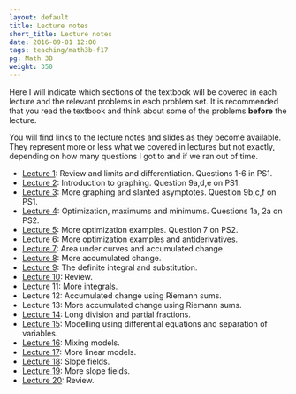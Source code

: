 ```yaml
---
layout: default
title: Lecture notes
short_title: Lecture notes
date: 2016-09-01 12:00
tags: teaching/math3b-f17
pg: Math 3B
weight: 350
---
```


Here I will indicate which sections of the textbook will be covered in each lecture and the relevant problems in each problem set. It is recommended that you read the textbook and think about some of the problems __before__ the lecture.

You will find links to the lecture notes and slides as they become available. They represent more or less what we covered in lectures but not exactly, depending on how many questions I got to and if we ran out of time.

- [Lecture 1][]: Review and limits and differentiation. Questions 1-6 in PS1.
- [Lecture 2][]: Introduction to graphing. Question 9a,d,e on PS1.
- [Lecture 3][]: More graphing and slanted asymptotes. Question 9b,c,f on PS1.
- [Lecture 4][]: Optimization, maximums and minimums. Questions 1a, 2a on PS2.
- [Lecture 5][]: More optimization examples. Question 7 on PS2.
- [Lecture 6][]: More optimization examples and antiderivatives. 
- [Lecture 7][]: Area under curves and accumulated change.
- [Lecture 8][]: More accumulated change.
- [Lecture 9][]: The definite integral and substitution. 
- [Lecture 10][]: Review.
- [Lecture 11][]: More integrals.
- Lecture 12: Accumulated change using Riemann sums.
- Lecture 13: More accumulated change using Riemann sums.
- [Lecture 14][]: Long division and partial fractions.
- [Lecture 15][]: Modelling using differential equations and separation of variables.
- [Lecture 16][]: Mixing models.
- [Lecture 17][]: More linear models.
- [Lecture 18][]: Slope fields.
- [Lecture 19][]: More slope fields.
- [Lecture 20][]: Review.

[Lecture 1]: lectures/lect1.pdf
[Lecture 2]: lectures/lect2.pdf
[Lecture 3]: lectures/lect3.pdf
[Lecture 4]: lectures/lect4.pdf
[Lecture 5]: lectures/lect5.pdf
[Lecture 6]: lectures/lect6.pdf
[Lecture 7]: lectures/lect7.pdf
[Lecture 8]: lectures/lect8.pdf
[Lecture 9]: lectures/lect9.pdf
[Lecture 10]: lectures/lect10.pdf
[Lecture 11]: lectures/lect11.pdf
[Lecture 12]: lectures/lect12.pdf
[Lecture 13]: lectures/lect13.pdf
[Lecture 14]: lectures/lect14.pdf
[Lecture 15]: lectures/lect15.pdf
[Lecture 16]: lectures/lect16.pdf
[Lecture 17]: lectures/lect17.pdf
[Lecture 18]: lectures/lect18.pdf
[Lecture 19]: lectures/lect19.pdf
[Lecture 20]: lectures/lect20.pdf
[Lecture 21]: lectures/lect21.pdf
[Lecture 22]: lectures/lect22.pdf
[Lecture 23]: lectures/lect23.pdf
[Lecture 24]: lectures/lect24.pdf
[Lecture 25]: lectures/lect25.pdf
